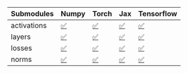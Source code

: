 | Submodules   | Numpy                                                                                                                           | Torch                                                                                                                           | Jax                                                                                                                             | Tensorflow                                                                                                                      |
|:-------------|:--------------------------------------------------------------------------------------------------------------------------------|:--------------------------------------------------------------------------------------------------------------------------------|:--------------------------------------------------------------------------------------------------------------------------------|:--------------------------------------------------------------------------------------------------------------------------------|
| activations  | <a href="https://github.com/unifyai/ivy/runs/8277994327?check_suite_focus=true" rel="noopener noreferrer" target="_blank">✅</a> | <a href="https://github.com/unifyai/ivy/runs/8277994790?check_suite_focus=true" rel="noopener noreferrer" target="_blank">✅</a> | <a href="https://github.com/unifyai/ivy/runs/8277995222?check_suite_focus=true" rel="noopener noreferrer" target="_blank">✅</a> | <a href="https://github.com/unifyai/ivy/runs/8277995616?check_suite_focus=true" rel="noopener noreferrer" target="_blank">✅</a> |
| layers       | <a href="https://github.com/unifyai/ivy/runs/8277994455?check_suite_focus=true" rel="noopener noreferrer" target="_blank">✅</a> | <a href="https://github.com/unifyai/ivy/runs/8277994919?check_suite_focus=true" rel="noopener noreferrer" target="_blank">✅</a> | <a href="https://github.com/unifyai/ivy/runs/8277995325?check_suite_focus=true" rel="noopener noreferrer" target="_blank">✅</a> | <a href="https://github.com/unifyai/ivy/runs/8277995746?check_suite_focus=true" rel="noopener noreferrer" target="_blank">✅</a> |
| losses       | <a href="https://github.com/unifyai/ivy/runs/8277994560?check_suite_focus=true" rel="noopener noreferrer" target="_blank">✅</a> | <a href="https://github.com/unifyai/ivy/runs/8277994997?check_suite_focus=true" rel="noopener noreferrer" target="_blank">✅</a> | <a href="https://github.com/unifyai/ivy/runs/8277995417?check_suite_focus=true" rel="noopener noreferrer" target="_blank">✅</a> | <a href="https://github.com/unifyai/ivy/runs/8277995845?check_suite_focus=true" rel="noopener noreferrer" target="_blank">✅</a> |
| norms        | <a href="https://github.com/unifyai/ivy/runs/8277994662?check_suite_focus=true" rel="noopener noreferrer" target="_blank">✅</a> | <a href="https://github.com/unifyai/ivy/runs/8277995111?check_suite_focus=true" rel="noopener noreferrer" target="_blank">✅</a> | <a href="https://github.com/unifyai/ivy/runs/8277995528?check_suite_focus=true" rel="noopener noreferrer" target="_blank">✅</a> | <a href="https://github.com/unifyai/ivy/runs/8277995974?check_suite_focus=true" rel="noopener noreferrer" target="_blank">✅</a> |